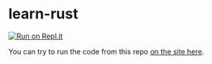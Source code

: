 # learn-rust

[![Run on Repl.it](https://repl.it/badge/github/faramozzayw/learn-rust)](https://repl.it/github/faramozzayw/learn-rust)

You can try to run the code from this repo [on the site here](https://play.rust-lang.org/).